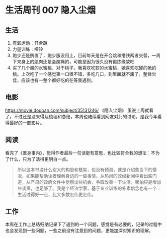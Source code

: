 # 生活周刊 007 隐入尘烟


## 生活
1. 有氧运动：开合跳
2. 力量训练：哑铃
3. 跑步还是搁置了，跑步服没用上，目前每天是在开合跳和撸铁两者交替，一周下来身上的肌肉还是会酸痛的，可能是因为很久没有锻炼缘故吧
4. 买了几个超的水蜜桃，对于桃子，我喜欢吃软的水蜜桃，她喜欢吃硬的脆的桃。上次吃了一个感觉第一口很不错，多吃几口，到里面就不甜了，整体欠佳，应该也有一整个都好吃的在等我遇到。

## 电影
<https://movie.douban.com/subject/35131346/>
《隐入尘烟》 虽说上周就看了，不过还是没来得及梳理和总结，本周也陆续看到网友对此的讨论，是我今年看得最好的一部影片。

## 阅读
看完了《置身事内》，觉得作者最后一句话挺有意思，也比较符合我的想法：不为了什么，只为了活得更明白一点。

> 所以这本书没什么宏大的构思和框架，也没有预测，就是介绍些当下的情况，如果能帮助读者理解身边的一些事情，从热闹的政经新闻中看出些门道，从严肃的政府文件中觉察出些机会，争取改善一下生活，哪怕只是增加些谈资，也足够了。我是个经济学家，基于专业训练的朴素信念也有一个：生活过得好一点，比大多数宏伟更宏伟。

## 工作
本周在工作上总结归纳记录下了遇到的一个问题，感觉是有必要的，记录的过程中也会发现到一些问题，一些之前没有注意到的问题，更能加深对知识的理解。
